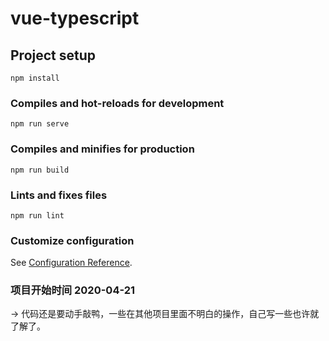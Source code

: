 # vue-typescript

## Project setup
```
npm install
```

### Compiles and hot-reloads for development
```
npm run serve
```

### Compiles and minifies for production
```
npm run build
```

### Lints and fixes files
```
npm run lint
```

### Customize configuration
See [Configuration Reference](https://cli.vuejs.org/config/).























































### 项目开始时间 2020-04-21
  -> 代码还是要动手敲鸭，一些在其他项目里面不明白的操作，自己写一些也许就了解了。